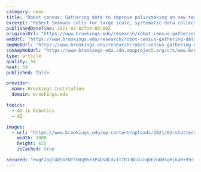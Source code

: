 ```yaml
---
category: news
title: "Robot census: Gathering data to improve policymaking on new technologies"
excerpt: "Robert Seamans calls for large scale, systematic data collection on the use of robots and AI to better gauge new technologies' impact on society, in particular, the workforce."
publishedDateTime: 2021-02-02T14:05:00Z
originalUrl: "https://www.brookings.edu/research/robot-census-gathering-data-to-improve-policymaking-on-new-technologies/"
webUrl: "https://www.brookings.edu/research/robot-census-gathering-data-to-improve-policymaking-on-new-technologies/"
ampWebUrl: "https://www.brookings.edu/research/robot-census-gathering-data-to-improve-policymaking-on-new-technologies/?amp"
cdnAmpWebUrl: "https://www-brookings-edu.cdn.ampproject.org/c/s/www.brookings.edu/research/robot-census-gathering-data-to-improve-policymaking-on-new-technologies/?amp"
type: article
quality: 58
heat: 58
published: false

provider:
  name: Brookings Institution
  domain: brookings.edu

topics:
  - AI in Robotics
  - AI

images:
  - url: "https://www.brookings.edu/wp-content/uploads/2021/02/shutterstock_630212066.jpg"
    width: 1000
    height: 625
    isCached: true

secured: "ewgFZagt4Q5bFDT59UqMhe3P4Qs8Ldv1T7D13WiOJcqDEZnOd5qHjkaR+V9r73XE6WYf2CD9sr10q+CyPqD+xm73ISTOImn0RZzOkqMsWUE5C0NylZbna8OvbKopAaEhLY2pZfbG4Vs87PqveRhejhHVIjwzhyZsGII5gTopPosFj2Ekm3fbiQ1wbKvbOAxGs0OblAJ4iYXf4Igz3YaX7hr5WT6FrpQHG9pyxp3qjVsYCSOe3jR+OLLRmbS8nJwLKA32WVot0c7TV4OwyzQash7Jt/rx/tiF9wvK5pAv8j4kCh1djdD0vDGz2fYHFZhxRX9JIzB3hjr13rIH2xyAONooH3wmYxGj8PIy3Rdtx90=;GERPDLLYCkNC5eqetMM4iw=="
---
```



